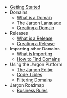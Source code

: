 <!-- for smooth navigation please use first heading in readme.md in cebab case here as an id for home-->

- [Getting Started](/)
- Domains 
  - [What is a Domain](pages/domains)
  - [The Jargon Language](pages/language)
  - [Creating a Domain](pages/creating_a_domain)
- Releases
  - [What is a Release](pages/what_is_a_release)
  - [Creating a Release](pages/creating_a_release)
- Importing other Domains 
  - [What is Importing](pages/what_is_importing)
  - [How to Find Domains](pages/finding_domains)
- Using the Jargon Platform
  - [The Jargon Editor](pages/the_jargon_editor)
  - [Code Tables](pages/code_tables)
  - [Filtering Domains](pages/filtering)
- Jargon Roadmap
  - [Business Rules](/pages/business_rules)

